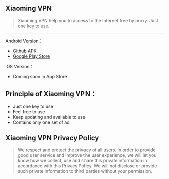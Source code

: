 ## Xiaoming VPN

> Xiaoming VPN help you to access to the Internet free by proxy. Just one key to use.
------

Android Version：
- [Github APK](https://github.com/xiaoming198/apks/raw/master/xiaoming-2.0.5_gt.apk "Github APK") 
- [Google Play Store](http://play.google.com/store/apps/details?id=com.xiaoming.vpn "Google Play Store")  


iOS Version：
- Coming soon in App Store


## Principle of Xiaoming VPN：
- Just one key to use
- Feel free to use
- Keep updating and available to use
- Contains only one set of ad 

## Xiaoming VPN Privacy Policy

> We respect and protect the privacy of all users. In order to provide good user service and improve the user experience, we will let you know how we collect, use and share this private information in accordance with this Privacy Policy. We will not disclose or provide such private information to third parties without your permission.
